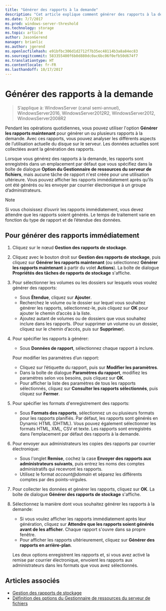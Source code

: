 ```yaml
---
title: "Générer des rapports à la demande"
description: "Cet article explique comment générer des rapports à la demande pour analyser l’utilisation du disque sur le serveur"
ms.date: 7/7/2017
ms.prod: windows-server-threshold
ms.technology: storage
ms.topic: article
author: JasonGerend
manager: brianlic
ms.author: jgerend
ms.openlocfilehash: e91bfbc306d1d2712f7b35ec48114b3a8a84ec83
ms.sourcegitcommit: 583355400f6b0d880dc0ac6bc06f0efb50d674f7
ms.translationtype: HT
ms.contentlocale: fr-FR
ms.lasthandoff: 10/17/2017
---
```

# <a name="generate-reports-on-demand"></a>Générer des rapports à la demande

> S’applique à: WindowsServer (canal semi-annuel), WindowsServer2016, WindowsServer2012R2, WindowsServer2012, WindowsServer2008R2

Pendant les opérations quotidiennes, vous pouvez utiliser l'option **Générer les rapports maintenant** pour générer un ou plusieurs rapports à la demande. Avec ces rapports, vous pouvez analyser les différents aspects de l’utilisation actuelle du disque sur le serveur. Les données actuelles sont collectées avant la génération des rapports.

Lorsque vous générez des rapports à la demande, les rapports sont enregistrés dans un emplacement par défaut que vous spécifiez dans la boîte de dialogue **Option du Gestionnaire de ressources du serveur de fichiers**, mais aucune tâche de rapport n'est créée pour une utilisation ultérieure. Vous pouvez afficher les rapports immédiatement après qu’ils ont été générés ou les envoyer par courrier électronique à un groupe d’administrateurs.

> [!Note]
> Si vous choisissez d’ouvrir les rapports immédiatement, vous devez attendre que les rapports soient générés. Le temps de traitement varie en fonction du type de rapport et de l’étendue des données.

## <a name="to-generate-reports-immediately"></a>Pour générer des rapports immédiatement

1.  Cliquez sur le nœud **Gestion des rapports de stockage**.

2.  Cliquez avec le bouton droit sur **Gestion des rapports de stockage**, puis cliquez sur **Générer les rapports maintenant** (ou sélectionnez **Générer les rapports maintenant** à partir du volet **Actions**). La boîte de dialogue **Propriétés des tâches de rapports de stockage** s'affiche.

3.  Pour sélectionner les volumes ou les dossiers sur lesquels vous voulez générer des rapports:

    -   Sous **Étendue**, cliquez sur **Ajouter**.
    -   Recherchez le volume ou le dossier sur lequel vous souhaitez générer les rapports, sélectionnez-le, puis cliquez sur **OK** pour ajouter le chemin d’accès à la liste.
    -   Ajoutez autant de volumes ou de dossiers que vous souhaitez inclure dans les rapports. (Pour supprimer un volume ou un dossier, cliquez sur le chemin d’accès, puis sur **Supprimer**).

4.  Pour spécifier les rapports à générer:

     -   Sous **Données de rapport**, sélectionnez chaque rapport à inclure.

    Pour modifier les paramètres d’un rapport:

    -   Cliquez sur l’étiquette du rapport, puis sur **Modifier les paramètres**.
    -   Dans la boîte de dialogue **Paramètres du rapport**, modifiez les paramètres selon vos besoins, puis cliquez sur **OK**.
    -  Pour afficher la liste des paramètres de tous les rapports sélectionnés, cliquez sur **Consulter les rapports sélectionnés**, puis cliquez sur **Fermer**.
 
5.  Pour spécifier les formats d'enregistrement des rapports:

    -  Sous **Formats des rapports**, sélectionnez un ou plusieurs formats pour les rapports planifiés. Par défaut, les rapports sont générés en Dynamic HTML (DHTML). Vous pouvez également sélectionner les formats HTML, XML, CSV et texte. Les rapports sont enregistrés dans l’emplacement par défaut des rapports à la demande.

6.  Pour envoyer aux administrateurs les copies des rapports par courrier électronique:

    -  Sous l'onglet **Remise**, cochez la case **Envoyer des rapports aux administrateurs suivants**, puis entrez les noms des comptes administratifs qui recevront les rapports. 
    - Utilisez le format *account@domain* et séparez les différents comptes par des points-virgules.

7.  Pour collecter les données et générer les rapports, cliquez sur **OK**. La boîte de dialogue **Générer des rapports de stockage** s'affiche.

8.  Sélectionnez la manière dont vous souhaitez générer les rapports à la demande:

    -   Si vous voulez afficher les rapports immédiatement après leur génération, cliquez sur **Attendre que les rapports soient générés avant de les afficher**. Chaque rapport s'ouvre dans sa propre fenêtre.
    -   Pour afficher les rapports ultérieurement, cliquez sur **Générer des rapports en arrière-plan**.

    Les deux options enregistrent les rapports et, si vous avez activé la remise par courrier électronique, envoient les rapports aux administrateurs dans les formats que vous avez sélectionnés.

## <a name="see-also"></a>Articles associés

-   [Gestion des rapports de stockage](storage-reports-management.md)
-   [Définition des options du Gestionnaire de ressources du serveur de fichiers](setting-file-server-resource-manager-options.md)

